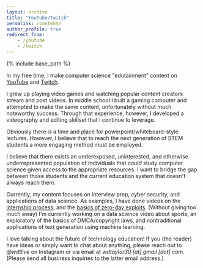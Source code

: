 ```yaml
---
layout: archive
title: "YouTube/Twitch"
permalink: /content/
author_profile: true
redirect_from:
    - /youtube
    - /twitch
---
```


{% include base_path %}

In my free time, I make computer science "edutainment" content on [YouTube](https://www.youtube.com/channel/UCMFgsiB1pfEGzmeZ7jmeHeg) and [Twitch](https://www.twitch.tv/wdtlive).

I grew up playing video games and watching popular content creators stream and post videos. In middle school I built a gaming computer and attempted to make the same content, unfortunately without much noteworthy success. Through that experience, however, I developed a videography and editing skillset that I continue to leverage.

Obviously there is a time and place for powerpoint/whiteboard-style lectures. However, I believe that to reach the next generation of STEM students a more engaging method must be employed.

I believe that there exists an underexposed, uninterested, and otherwise underrepresented population of individuals that *could* study computer science given access to the appropriate resources. I want to bridge the gap between those students and the current education system that doesn't always reach them. 

Currently, my content focuses on interview prep, cyber security, and applications of data science. As examples, I have done videos on the [internship process](https://www.youtube.com/watch?v=HbKJBQr3x_k), and the [basics of zero-day exploits](https://www.youtube.com/watch?v=RFv4-4aT6ZU). (Without giving too much away) I'm currently working on a data science video about sports, an exploratory of the basics of DMCA/copyright laws, and nontraditional applications of text generation using machine learning.

I love talking about the future of technology education! If you (the reader) have ideas or simply want to chat about anything, please reach out to _@wdtlive_ on Instagram or via email at _wdtaylor30 [at] gmail [dot] com_. (Please send all business inquiries to the latter email address.)
